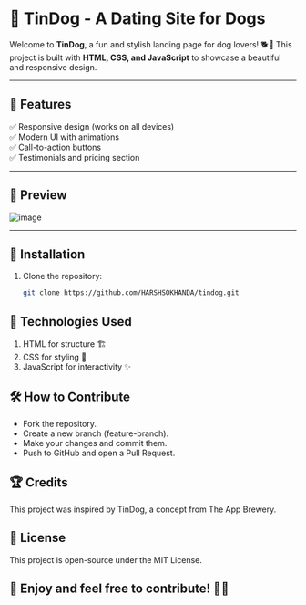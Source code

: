 # 🐶 TinDog - A Dating Site for Dogs  

Welcome to **TinDog**, a fun and stylish landing page for dog lovers! 🐕💖 This project is built with **HTML, CSS, and JavaScript** to showcase a beautiful and responsive design.

---

## 🚀 Features  
✅ Responsive design (works on all devices)  
✅ Modern UI with animations  
✅ Call-to-action buttons  
✅ Testimonials and pricing section  

---

## 📸 Preview  
![image](https://github.com/user-attachments/assets/fb183910-a7d4-42da-a766-67a37b6b966c)
 

---

## 🔧 Installation  

1. Clone the repository:  
   ```sh
   git clone https://github.com/HARSHSOKHANDA/tindog.git
## 📌 Technologies Used

1. HTML for structure 🏗️
2. CSS for styling 🎨
3. JavaScript for interactivity ✨

## 🛠️ How to Contribute
* Fork the repository.
* Create a new branch (feature-branch).
* Make your changes and commit them.
* Push to GitHub and open a Pull Request.


## 🏆 Credits
This project was inspired by TinDog, a concept from The App Brewery.

## 📜 License
This project is open-source under the MIT License.

## 🎉 Enjoy and feel free to contribute! 🚀🐾
